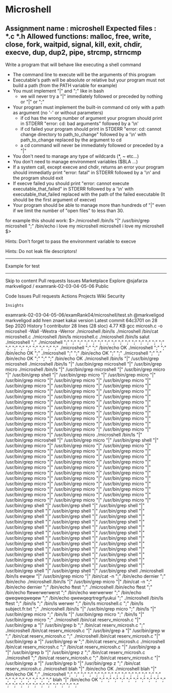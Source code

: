 # Microshell
Assignment name  : microshell
Expected files   : *.c *.h
Allowed functions: malloc, free, write, close, fork, waitpid, signal, kill, exit, chdir, execve, dup, dup2, pipe, strcmp, strncmp
--------------------------------------------------------------------------------------

Write a program that will behave like executing a shell command
- The command line to execute will be the arguments of this program
- Executable's path will be absolute or relative but your program must not build a path (from the PATH variable for example)
- You must implement "|" and ";" like in bash
	- we will never try a "|" immediately followed or preceded by nothing or "|" or ";"
- Your program must implement the built-in command cd only with a path as argument (no '-' or without parameters)
	- if cd has the wrong number of argument your program should print in STDERR "error: cd: bad arguments" followed by a '\n'
	- if cd failed your program should print in STDERR "error: cd: cannot change directory to path_to_change" followed by a '\n' with path_to_change replaced by the argument to cd
	- a cd command will never be immediately followed or preceded by a "|"
- You don't need to manage any type of wildcards (*, ~ etc...)
- You don't need to manage environment variables ($BLA ...)
- If a system call, except execve and chdir, returns an error your program should immediatly print "error: fatal" in STDERR followed by a '\n' and the program should exit
- If execve failed you should print "error: cannot execute executable_that_failed" in STDERR followed by a '\n' with executable_that_failed replaced with the path of the failed executable (It should be the first argument of execve)
- Your program should be able to manage more than hundreds of "|" even if we limit the number of "open files" to less than 30.

for example this should work:
$>./microshell /bin/ls "|" /usr/bin/grep microshell ";" /bin/echo i love my microshell
microshell
i love my microshell
$>

Hints:
Don't forget to pass the environment variable to execve

Hints:
Do not leak file descriptors!

*******************************************************************************************************************
Example for test
*******************************************************************************************************************

Skip to content
Pull requests
Issues
Marketplace
Explore
@sjafarza
markveligod /
examrank-02-03-04-05-06
Public

Code
Issues
Pull requests
Actions
Projects
Wiki
Security

    Insights

examrank-02-03-04-05-06/examRank04/microshell/test.sh
@markveligod
markveligod add hren znaet kakai version
Latest commit 64c3701 on 28 Sep 2020
History
1 contributor
28 lines (28 sloc) 4.77 KB
gcc microsh.c -o microshell -Wall -Wextra -Werror
./microshell /bin/ls
./microshell /bin/cat microshell.c
./microshell /bin/ls microshell.c
./microshell /bin/ls salut
./microshell ";"
./microshell ";" ";" ";" ";" ";" ";" ";" ";" ";" ";" ";" ";" ";" ";" ";" ";" ";" ";" ";" ";" ";" ";" ";"
./microshell ";" ";" /bin/echo OK
./microshell ";" ";" /bin/echo OK ";"
./microshell ";" ";" /bin/echo OK ";" ";"
./microshell ";" ";" /bin/echo OK ";" ";" ";" /bin/echo OK
./microshell /bin/ls "|" /usr/bin/grep microshell
./microshell /bin/ls "|" /usr/bin/grep microshell "|" /usr/bin/grep micro
./microshell /bin/ls "|" /usr/bin/grep microshell "|" /usr/bin/grep micro "|" /usr/bin/grep shell "|" /usr/bin/grep micro "|" /usr/bin/grep micro "|" /usr/bin/grep micro "|" /usr/bin/grep micro "|" /usr/bin/grep micro "|" /usr/bin/grep micro "|" /usr/bin/grep micro "|" /usr/bin/grep micro "|" /usr/bin/grep micro "|" /usr/bin/grep micro "|" /usr/bin/grep micro "|" /usr/bin/grep micro "|" /usr/bin/grep micro "|" /usr/bin/grep micro "|" /usr/bin/grep micro "|" /usr/bin/grep micro "|" /usr/bin/grep micro "|" /usr/bin/grep micro "|" /usr/bin/grep micro "|" /usr/bin/grep micro "|" /usr/bin/grep micro "|" /usr/bin/grep micro "|" /usr/bin/grep micro "|" /usr/bin/grep micro "|" /usr/bin/grep micro "|" /usr/bin/grep micro "|" /usr/bin/grep micro "|" /usr/bin/grep micro "|" /usr/bin/grep micro "|" /usr/bin/grep micro "|" /usr/bin/grep micro "|" /usr/bin/grep micro "|" /usr/bin/grep micro "|" /usr/bin/grep micro
./microshell /bin/ls "|" /usr/bin/grep microshell "|" /usr/bin/grep micro "|" /usr/bin/grep shell "|" /usr/bin/grep micro "|" /usr/bin/grep micro "|" /usr/bin/grep micro "|" /usr/bin/grep micro "|" /usr/bin/grep micro "|" /usr/bin/grep micro "|" /usr/bin/grep micro "|" /usr/bin/grep micro "|" /usr/bin/grep micro "|" /usr/bin/grep micro "|" /usr/bin/grep micro "|" /usr/bin/grep micro "|" /usr/bin/grep micro "|" /usr/bin/grep micro "|" /usr/bin/grep micro "|" /usr/bin/grep micro "|" /usr/bin/grep micro "|" /usr/bin/grep micro "|" /usr/bin/grep micro "|" /usr/bin/grep micro "|" /usr/bin/grep micro "|" /usr/bin/grep micro "|" /usr/bin/grep micro "|" /usr/bin/grep micro "|" /usr/bin/grep micro "|" /usr/bin/grep micro "|" /usr/bin/grep micro "|" /usr/bin/grep micro "|" /usr/bin/grep micro "|" /usr/bin/grep micro "|" /usr/bin/grep micro "|" /usr/bin/grep micro "|" /usr/bin/grep micro "|" /usr/bin/grep shell "|" /usr/bin/grep shell "|" /usr/bin/grep shell "|" /usr/bin/grep shell "|" /usr/bin/grep shell "|" /usr/bin/grep shell "|" /usr/bin/grep shell "|" /usr/bin/grep shell "|" /usr/bin/grep shell "|" /usr/bin/grep shell "|" /usr/bin/grep shell "|" /usr/bin/grep shell "|" /usr/bin/grep shell "|" /usr/bin/grep shell "|" /usr/bin/grep shell "|" /usr/bin/grep shell "|" /usr/bin/grep shell "|" /usr/bin/grep shell "|" /usr/bin/grep shell "|" /usr/bin/grep shell "|" /usr/bin/grep shell "|" /usr/bin/grep shell "|" /usr/bin/grep shell "|" /usr/bin/grep shell "|" /usr/bin/grep shell "|" /usr/bin/grep shell "|" /usr/bin/grep shell "|" /usr/bin/grep shell "|" /usr/bin/grep shell "|" /usr/bin/grep shell "|" /usr/bin/grep shell "|" /usr/bin/grep shell "|" /usr/bin/grep shell "|" /usr/bin/grep shell "|" /usr/bin/grep shell "|" /usr/bin/grep shell "|" /usr/bin/grep shell "|" /usr/bin/grep shell "|" /usr/bin/grep shell
./microshell /bin/ls ewqew "|" /usr/bin/grep micro "|" /bin/cat -n ";" /bin/echo dernier ";" /bin/echo
./microshell /bin/ls "|" /usr/bin/grep micro "|" /bin/cat -n ";" /bin/echo dernier ";" /bin/echo ftest ";"
./microshell /bin/echo ftest ";" /bin/echo ftewerwerwerst ";" /bin/echo werwerwer ";" /bin/echo qweqweqweqew ";" /bin/echo qwewqeqrtregrfyukui ";"
./microshell /bin/ls ftest ";" /bin/ls ";" /bin/ls werwer ";" /bin/ls microshell.c ";" /bin/ls subject.fr.txt ";"
./microshell /bin/ls "|" /usr/bin/grep micro ";" /bin/ls "|" /usr/bin/grep micro ";" /bin/ls "|" /usr/bin/grep micro ";" /bin/ls "|" /usr/bin/grep micro ";"
./microshell /bin/cat reserv_microsh.c "|" /usr/bin/grep a "|" /usr/bin/grep b ";" /bin/cat reserv_microsh.c ";"
./microshell /bin/cat reserv_microsh.c "|" /usr/bin/grep a "|" /usr/bin/grep w ";" /bin/cat reserv_microsh.c ";"
./microshell /bin/cat reserv_microsh.c "|" /usr/bin/grep a "|" /usr/bin/grep w ";" /bin/cat reserv_microsh.c
./microshell /bin/cat reserv_microsh.c ";" /bin/cat reserv_microsh.c "|" /usr/bin/grep a "|" /usr/bin/grep b "|" /usr/bin/grep z ";" /bin/cat reserv_microsh.c
./microshell ";" /bin/cat reserv_microsh.c ";" /bin/cat reserv_microsh.c "|" /usr/bin/grep a "|" /usr/bin/grep b "|" /usr/bin/grep z ";" /bin/cat reserv_microsh.c
./microshell blah "|" /bin/echo OK
./microshell blah "|" /bin/echo OK ";"
./microshell ";" ";" ";" ";" ";" ";" ";" ";" ";" ";" ";" ";" ";" ";" ";" ";" ";" ";" ";" ";" ";" blah "|" /bin/echo OK ";" ";" ";" ";" ";" ";" ";" ";" ";" ";" ";" ";" ";" ";" ";" ";" ";" ";" ";" ";" ";"

   

